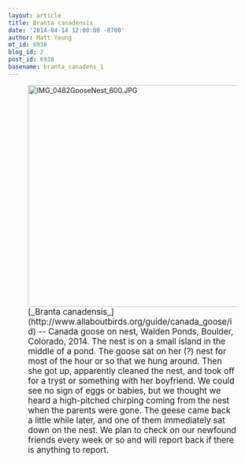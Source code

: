```yaml
---
layout: article
title: Branta canadensis
date: '2014-04-14 12:00:00 -0700'
author: Matt Young
mt_id: 6938
blog_id: 2
post_id: 6938
basename: branta_canadens_1
---
```

<figure>
<img src="http://pandasthumb.org/archives/2014/04/13/IMG_0482GooseNest_600.JPG" alt="IMG_0482GooseNest_600.JPG" width="600" height="450" />
<figcaption markdown="span">
<big>[_Branta canadensis_](http://www.allaboutbirds.org/guide/canada_goose/id) -- Canada goose on nest, Walden Ponds, Boulder, Colorado, 2014. The nest is on a small island in the middle of a pond. The goose sat on her (?) nest for most of the hour or so that we hung around. Then she got up, apparently cleaned the nest, and took off for a tryst or something with her boyfriend. We could see no sign of eggs or babies, but we thought we heard a high-pitched chirping coming from the nest when the parents were gone. The geese came back a little while later, and one of them immediately sat down on the nest. We plan to check on our newfound friends every week or so and will report back if there is anything to report.</big>

</figcaption>
</figure>
